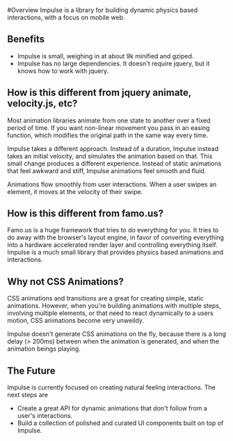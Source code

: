 #Overview<a class="anchor" id="overview"></a>
  Impulse is a library for building dynamic physics based interactions,
with a focus on mobile web.

Benefits
--------

  * Impulse is small, weighing in at about 9k minified and gziped.
  * Impulse has no large dependencies.  It doesn't require jquery,
but it knows how to work with jquery.

How is this different from jquery animate, velocity.js, etc?
---------------------------------------------------------

  Most animation libraries animate from one state to another over a fixed
period of time.  If you want non-linear movement you pass in an easing
function, which modifies the original path in the same way every time.

  Impulse takes a different approach.  Instead of a duration, Impulse instead
takes an initial velocity, and simulates the animation based on that.  This
small change produces a different experience.  Instead of static animations
that feel awkward and stiff, Impulse animations feel smooth and fluid.

  Animations flow smoothly from user interactions.  When a user swipes an
element, it moves at the velocity of their swipe.

How is this different from famo.us?
-----------------------------------

  Famo.us is a huge framework that tries to do everything for you. It tries to
do away with the browser's layout engine, in favor of converting everything
into a hardware accelerated render layer and controlling everything itself.
Impulse is a much small library that provides physics based animations and
interactions.

Why not CSS Animations?
-----------------------

  CSS animations and transitions are a great for creating simple, static
animations.  However, when you're building animations with multiple steps,
involving multiple elements, or that need to react dynamically to a users
motion, CSS animations become very unweildy.

  Impulse doesn't generate CSS animations on the fly, because there is a long
delay (> 200ms) between when the animation is generated, and when the animation
beings playing.

The Future
----------

  Impulse is currently focused on creating natural feeling interactions.  The
next steps are 

  * Create a great API for dynamic animations that don't follow from a user's
    interactions.
  * Build a collection of polished and curated UI components built on top of
    Impulse.
